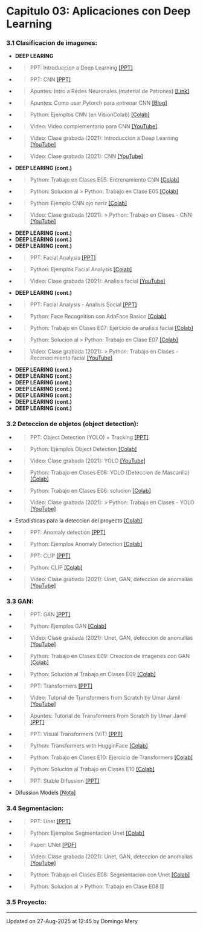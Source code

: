
# Capitulo 03: Aplicaciones con Deep Learning
### 3.1 Clasificacion de imagenes:
* **DEEP LEARING** 
* > PPT: Introduccion a Deep Learning [[PPT]](CV03_Introduccion.pptx)
* > PPT: CNN [[PPT]](https://github.com/domingomery/vision/blob/master/clases/Cap03_DeepLearning/presentations/CV03_CNN.pptx)
* > Apuntes: Intro a Redes Neuronales (material de Patrones) [[Link]](https://github.com/domingomery/patrones?tab=readme-ov-file#clase-20-ma-27-may-2025)
* > Apuntes: Como usar Pytorch para entrenar CNN [[Blog]](https://medium.com/thecyphy/train-cnn-model-with-pytorch-21dafb918f48)
* > Python: Ejemplos CNN (en VisionColab) [[Colab]](https://github.com/domingomery/visioncolab#-image-classification)
* > Video: Video complementario para CNN [[YouTube]](https://youtu.be/cN_X4-0D1wg)
* > Video: Clase grabada (2021): Introduccion a Deep Learning [[YouTube]](https://youtu.be/tRQfQln8ZXQ)
* > Video: Clase grabada (2021): CNN [[YouTube]](https://youtu.be/RopqLlyndlU)
* **DEEP LEARING (cont.)** 
* > Python: Trabajo en Clases E05: Entrenamiento CNN [[Colab]](https://colab.research.google.com/drive/xxxx)
* > Python: Solucion al > Python: Trabajo en Clase E05 [[Colab]](https://colab.research.google.com/drive/xxxx)
* > Python: Ejemplo CNN ojo nariz [[Colab]](https://drive.google.com/file/d/1zXkffKtspfIrLIdxLeEGx0uxeSnyd0B-/view?usp=sharing)
* > Video: Clase grabada (2021): > Python: Trabajo en Clases - CNN [[YouTube]](https://youtu.be/yD4T5rPJ9hE)
* **DEEP LEARING (cont.)** 
* **DEEP LEARING (cont.)** 
* **DEEP LEARING (cont.)** 
* > PPT: Facial Analysis [[PPT]](https://www.dropbox.com/s/k45nta3dn02vxpe/2021_AnalisisFacial_Teaching.pptx?dl=0)
* > Python: Ejemplos Facial Analysis [[Colab]](https://github.com/domingomery/visioncolab#-facial-analysis)
* > Video: Clase grabada (2021): Analisis facial [[YouTube]](https://youtu.be/GBeisP4GBz8)
* **DEEP LEARING (cont.)** 
* > PPT: Facial Analysis - Analisis Social [[PPT]](https://www.dropbox.com/s/riu9yvy659ut4x5/2022-FacialAnalysis-Social.pptx?dl=0)
* > Python: Face Recognition con AdaFace Basico [[Colab]](https://colab.research.google.com/drive/1gPxbtx0Ueqc3fSSNFGWhDULxDSajxrfZ)
* > Python: Trabajo en Clases E07: Ejercicio de analisis facial [[Colab]](https://colab.research.google.com/drive/xxxxx)
* > Python: Solucion al > Python: Trabajo en Clase E07 [[Colab]](https://colab.research.google.com/drive/ossso)
* > Video: Clase grabada (2021): > Python: Trabajo en Clases - Reconocimiento facial [[YouTube]](https://youtu.be/18U_41kq3N8)
* **DEEP LEARING (cont.)** 
* **DEEP LEARING (cont.)** 
* **DEEP LEARING (cont.)** 
* **DEEP LEARING (cont.)** 
* **DEEP LEARING (cont.)** 
* **DEEP LEARING (cont.)** 
* **DEEP LEARING (cont.)** 
### 3.2 Deteccion de objetos (object detection):
* > PPT: Object Detection (YOLO) + Tracking [[PPT]](https://github.com/domingomery/vision/blob/master/clases/Cap03_DeepLearning/presentations/CV03_ObjectDetection.pptx)
* > Python: Ejemplos Object Detection [[Colab]](https://colab.research.google.com/drive/1in7c2qcudM6hIgYkjLpRcNsY4_c4tU9X)
* > Video: Clase grabada (2021): YOLO [[YouTube]](https://youtu.be/-VcyIt0p7bA)
* > Python: Trabajo en Clases E06: YOLO (Deteccion de Mascarilla) [[Colab]](https://colab.research.google.com/drive/xxxxxx)
* > Python: Trabajo en Clases E06: solucion [[Colab]](https://colab.research.google.com/drive/xxxxxx)
* > Video: Clase grabada (2021): > Python: Trabajo en Clases - YOLO [[YouTube]](https://youtu.be/yqOI0lKAJ_w)
* Estadisticas para la deteccion del proyecto [[Colab]](https://colab.research.google.com/drive/1LDH79rK_BF9ZmYksOZ1iizWfNwJ0hsPr)
* > PPT: Anomaly detection [[PPT]](https://github.com/domingomery/vision/blob/master/clases/Cap03_DeepLearning/presentations/CV03_AnomalyDetection.pptx)
* > Python: Ejemplos Anomaly Detection [[Colab]](https://colab.research.google.com/drive/14pSLbxh8ogFDCV2IjzQbVDMFXBb7aG4i)
* > PPT: CLIP [[PPT]](https://github.com/domingomery/vision/blob/master/clases/Cap03_DeepLearning/presentations/CV03_CLIP.pptx)
* > Python: CLIP [[Colab]](https://drive.google.com/file/d/1gc58fR9cE1G1Uszu63P_9WnuHJx9-kKL)
* > Video: Clase grabada (2021): Unet, GAN, deteccion de anomalias [[YouTube]](https://youtu.be/5Y9UprUtlfg)
### 3.3 GAN:
* > PPT: GAN [[PPT]](https://github.com/domingomery/vision/blob/master/clases/Cap03_DeepLearning/presentations/CV03_GAN.pptx)
* > Python: Ejemplos GAN [[Colab]](https://github.com/domingomery/visioncolab#-generative-adversarial-network-gan)
* > Video: Clase grabada (2021): Unet, GAN, deteccion de anomalias [[YouTube]](https://youtu.be/5Y9UprUtlfg)
* > Python: Trabajo en Clases E09: Creacion de imagenes con GAN [[Colab]](https://colab.research.google.com/drive/xxxxxx)
* > Python: Solución al Trabajo en Clases E09 [[Colab]](https://colab.research.google.com/drive/xxxxxx)
* > PPT: Transformers [[PPT]](https://github.com/domingomery/vision/blob/master/clases/Cap03_DeepLearning/presentations/CV03_Transformers.pptx)
* > Video: Tutorial de Transformers from Scratch by Umar Jamil [[YouTube]](https://youtu.be/bCz4OMemCcA)
* > Apuntes: Tutorial de Transformers from Scratch by Umar Jamil [[PPT]](https://github.com/domingomery/vision/blob/master/clases/Cap03_DeepLearning/presentations/CV03_Diagrams_V2_Transformers.pdf)
* > PPT: Visual Transformers (ViT) [[PPT]](https://github.com/domingomery/vision/blob/master/clases/Cap03_DeepLearning/presentations/CV03_VisualTransformers.pptx)
* > Python: Transformers with HugginFace [[Colab]](https://drive.google.com/file/d/1dKyjqNNgulTdObwSxyXJpaLq1RCZ-SrZ/view)
* > Python: Trabajo en Clases E10: Ejercicio de Transformers [[Colab]](https://colab.research.google.com/drive/xxxxx)
* > Python: Solución al Trabajo en Clases E10 [[Colab]](https://colab.research.google.com/drive/xxxxx)
* > PPT: Stable Difussion [[PPT]](https://github.com/domingomery/vision/blob/master/clases/Cap03_DeepLearning/presentations/CV03_StableDiffusion.pptx)
* Difussion Models [[Nota]](https://www.superannotate.com/blog/diffusion-models)
### 3.4 Segmentacion:
* > PPT: Unet [[PPT]](https://github.com/domingomery/vision/blob/master/clases/Cap03_DeepLearning/presentations/CV03_UNet.pptx)
* > Python: Ejemplos Segmentacion Unet [[Colab]](https://colab.research.google.com/drive/1DA1zOxQnhp9Lae7yIROa5rLV7aMNT0mn)
* > Paper: UNet [[PDF]](https://arxiv.org/pdf/1505.04597.pdf)
* > Video: Clase grabada (2021): Unet, GAN, deteccion de anomalias [[YouTube]](https://youtu.be/5Y9UprUtlfg)
* > Python: Trabajo en Clases E08: Segmentacion con Unet [[Colab]](https://colab.research.google.com/drive/xxxxxx)
* > Python: Solucion al > Python: Trabajo en Clase E08 [[]](https://colab.research.google.com/drive/xxxxxx)
### 3.5 Proyecto:
---


Updated on 27-Aug-2025 at 12:45 by Domingo Mery
